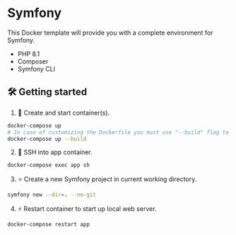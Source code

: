 # Symfony
This Docker template will provide you with a complete environment for Symfony.

- PHP 8.1
- Composer
- Symfony CLI

## 🛠 Getting started
1. 🐳 Create and start container(s).
```bash
docker-compose up
# In case of customizing the Dockerfile you must use "--build" flag to rebuild image to apply changes.
docker-compose up --build
```

2. 🔌 SSH into app container.
```bash
docker-compose exec app sh
```

3. ⭐ Create a new Symfony project in current working directory.
```bash
symfony new --dir=. --no-git
```

4. ⚡ Restart container to start up local web server.
```bash
docker-compose restart app
```
